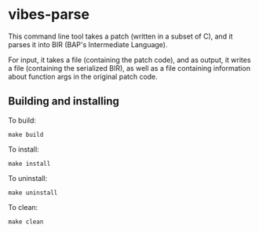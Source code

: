 # vibes-parse

This command line tool takes a patch (written in a subset of C), and it parses it into BIR (BAP's Intermediate Language).

For input, it takes a file (containing the patch code), and as output, it writes a file (containing the serialized BIR), as well as a file containing information about function args in the original patch code.


## Building and installing

To build:

```
make build
```

To install:

```
make install
```

To uninstall:

```
make uninstall
```

To clean:

```
make clean
```
